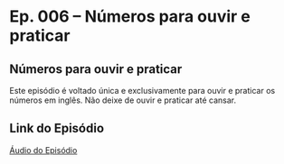 <h1> Ep. 006 – Números para ouvir e praticar </h1>

<h2> Números para ouvir e praticar </h2>

<p> Este episódio é voltado única e exclusivamente para ouvir e praticar os números em inglês. Não deixe de ouvir e praticar até cansar. </p>

<h2> Link do Episódio </h2>

[Áudio do Episódio](https://inglesdozeropodcast.com.br/numeros-para-ouvir-e-praticar/)